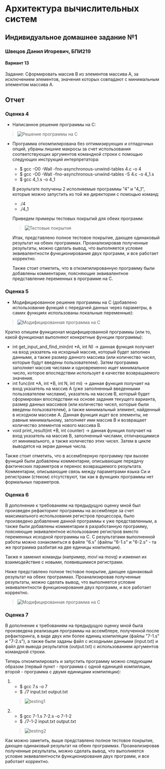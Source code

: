 # Архитектура вычислительных систем

## Индивидуальное домашнее задание №1

### Швецов Данил Игоревич, БПИ219

#### Вариант 13
Задание: Сформировать массив B из элементов массива A, за исключением элементов, значения которых совпадают с минимальным элементом массива A.

## Отчет

### Оценка 4

* Написанное решение программы на C:
>![Решение программы на C](images/grade4_C_code.png)

* Программа откомпилирована без оптимизирующих и отладочных опций, убраны лишние макросы за счет использования соответствующих аргументов командной строки с помощью следующих инструкций интерпретатора:
    * $ gcc -O0 -Wall -fno-asynchronous-unwind-tables 4.c -o 4
    * $ gcc -O0 -Wall -fno-asynchronous-unwind-tables -S 4.c -o 4_1.s
    * $ gcc 4_1.s -o 4_1

  В результате получены 2 исполняемые программы "4" и "4_1", которые можно запустить из той же директории с помощью команд:
  * ./4
  * ./4_1

  Приведем примеры тестовых покрытий для обеих программ:
  >![Тестовые покрытия](images/grade4_testing.png)
  
  Итак, представлено полное тестовое покрытие, дающее одинаковый результат на обеих программах. Проанализировав полученные результаты, можно сделать вывод, что выполняется условие эквивалентности функционирования двух программ, и все работает корректно. 
  
  Также стоит отметить, что в откомпилированную программу были добавлены комментарии, поясняющие эквивалентное представление переменных в программе на C.

### Оценка 5

* Модифицированное решение программы на C (добавлено использование функций с передачей данных через параметры, в самих функциях использованы локальные переменные):
>![Модифицированная программа на C](images/grade5_C_code.png)

  Кратко опишем функционал модифицированной программы (или то, какой функционал выполняют конкретные функции программы):
* int get_input_and_find_min(int *A, int N) -> данная функция получает на вход указатель на исходный массив, который будет заполнен данными, а также размер данного массива (или количество чисел, которые будут введены пользователем). Затем программа заполняет массив числами и одновременно ищет минимальное число, которое впоследствии использует в качестве возвращаемого значения.
* int func(int *A, int *B, int N, int mi) -> данная функция получает на вход указатель на массив А (уже заполненный введенными пользователем числами), указатель на массив B, который будет сформирован впоследствии на основе задания текущего варианта, размер данных массивов (или количество чисел, которые были введены пользователем), а также минимальный элемент, найденный в исходном массиве А. Данная функция ищет все элементы, не равные минимальному, заполняет ими массив B и возвращает количество элементов нового массива B.
* void print_result(int *B, int counter) -> данная функция получает на вход указатель на массив B, заполненный числами, отличающимися от минимального, а также количество этих чисел. Затем в цикле выводятся на экран данные числа.


Также стоит отметить, что в ассемблерную программу при вызове функций были добавлены комментарии, описывающие передачу фактических параметров и перенос возвращаемого результата. Комментарии, описывающие связь между параметрами языка Си и регистрами (стеком) отсутствуют, так как в функциях программы нет формальных параметров.

### Оценка 6

В дополнение к требованиям на предыдущую оценку мной был произведен рефакторинг программы на ассемблере за счет максимального использования регистров процессора, было произведено добавление данной программы к уже представленным, а также были добавлены комментарии в разработанную программу, поясняющие эквивалентное использование регистров вместо переменных исходной программы на C. С результатами выполненной работы можно ознакомиться в файле "6.s" (файлы "6-1.s" и "6-2.s" - та же программа разбитая на две единицы компиляции).

Также я заменил команды (например, movl на movq) и изменил их взаимодействие с новыми, появившимися регистрами.

Ниже представлено полное тестовое покрытие, дающее одинаковый результат на обеих программах. Проанализировав полученные результаты, можно сделать вывод, что выполняется условие эквивалентности функционирования двух программ, и все работает корректно.
>![Модифицированная программа на C](images/grade6_testing.png)

### Оценка 7

В дополнение к требованиям на предыдущую оценку мной была произведена реализация программы на ассемблере, полученной после рефакторинга, в виде двух или более единиц компиляции (файлы "7-1.s" и "7-2.s"), а также были заданы файл с исходными данными (input.txt) и файл для вывода результатов (output.txt) с использованием аргументов командной строки.

Теперь откомпилировать и запустить программу можно следующим образом (первый пункт - программа с одной единицей компиляции, второй - программа с двумя единицами компиляции):
1)   * $ gcc 7.s -o 7
     * $ ./7 input.txt output.txt
     >![testing1](images/grade7_testing1.png)
2) 
   * $ gcc 7-1.s 7-2.s -o 7-1-2
   * $ ./7-1-2 input.txt output.txt
   >![testing2](images/grade7_testing2.png)
   
Как можно заметить, выше представлено полное тестовое покрытие, дающее одинаковый результат на обеих программах. Проанализировав полученные результаты, можно сделать вывод, что выполняется условие эквивалентности функционирования двух программ, и все работает корректно.
